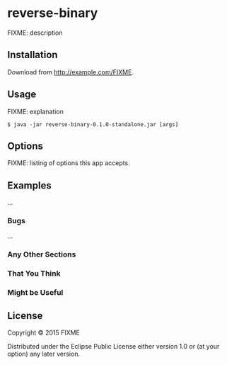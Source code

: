 # reverse-binary

FIXME: description

## Installation

Download from http://example.com/FIXME.

## Usage

FIXME: explanation

    $ java -jar reverse-binary-0.1.0-standalone.jar [args]

## Options

FIXME: listing of options this app accepts.

## Examples

...

### Bugs

...

### Any Other Sections
### That You Think
### Might be Useful

## License

Copyright © 2015 FIXME

Distributed under the Eclipse Public License either version 1.0 or (at
your option) any later version.
